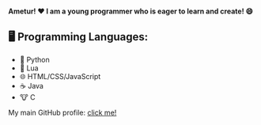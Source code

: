 #### Ametur! ❤️ I am a young programmer who is eager to learn and create! 😄

## 🖥️ Programming Languages:
- 🐍 Python 
- 🌙 Lua
- 🌐 HTML/CSS/JavaScript
- ☕ Java
- 🐮 C

My main GitHub profile: [click me!](https://github.com/noob-undone)
